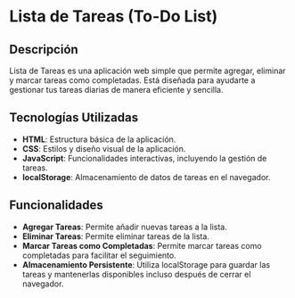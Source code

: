 # Lista de Tareas (To-Do List)

## Descripción

Lista de Tareas es una aplicación web simple que permite agregar, eliminar y marcar tareas como completadas. Está diseñada para ayudarte a gestionar tus tareas diarias de manera eficiente y sencilla.

## Tecnologías Utilizadas

- **HTML**: Estructura básica de la aplicación.
- **CSS**: Estilos y diseño visual de la aplicación.
- **JavaScript**: Funcionalidades interactivas, incluyendo la gestión de tareas.
- **localStorage**: Almacenamiento de datos de tareas en el navegador.

## Funcionalidades

- **Agregar Tareas**: Permite añadir nuevas tareas a la lista.
- **Eliminar Tareas**: Permite eliminar tareas de la lista.
- **Marcar Tareas como Completadas**: Permite marcar tareas como completadas para facilitar el seguimiento.
- **Almacenamiento Persistente**: Utiliza localStorage para guardar las tareas y mantenerlas disponibles incluso después de cerrar el navegador.
